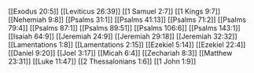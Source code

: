 [[Exodus 20:5]]
[[Leviticus 26:39]]
[[1 Samuel 2:7]]
[[1 Kings 9:7]]
[[Nehemiah 9:8]]
[[Psalms 31:1]]
[[Psalms 41:13]]
[[Psalms 71:2]]
[[Psalms 79:4]]
[[Psalms 87:1]]
[[Psalms 89:51]]
[[Psalms 106:6]]
[[Psalms 143:1]]
[[Isaiah 64:9]]
[[Jeremiah 24:9]]
[[Jeremiah 29:18]]
[[Jeremiah 32:32]]
[[Lamentations 1:8]]
[[Lamentations 2:15]]
[[Ezekiel 5:14]]
[[Ezekiel 22:4]]
[[Daniel 9:20]]
[[Joel 3:17]]
[[Micah 6:4]]
[[Zechariah 8:3]]
[[Matthew 23:31]]
[[Luke 11:47]]
[[2 Thessalonians 1:6]]
[[1 John 1:9]]

